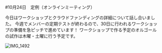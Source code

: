#10月24日　定例（オンラインミーティング）

今日はワークショップとクラウドファンディングの詳細について話し合いました。
今週でメンバーの定期テストが終わるので、30日に行われるワークショップの準備を急ピッチで進めています！
ワークショップで作る予定のオルゴールの試作は木曜・土曜に行う予定です。

![IMG_1492](https://user-images.githubusercontent.com/101546670/197551946-53e0d7da-eca8-4a73-b4b9-c7409d84b5f9.jpg)

